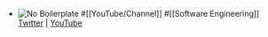 - ![No Boilerplate](https://yt3.googleusercontent.com/Scg4nJh1PoRYi3ssv9SdoapYmo54RsxH2R3iFF2asnfy-dRYPrcpp4EdbYBNpnYlKlaS9heRLg=w2560-fcrop64=1,00005a57ffffa5a8-k-c0xffffffff-no-nd-rj)
  #[[YouTube/Channel]] #[[Software Engineering]] 
  [Twitter](https://twitter.com/noboilerplate) | [YouTube](https://www.youtube.com/@NoBoilerplate)